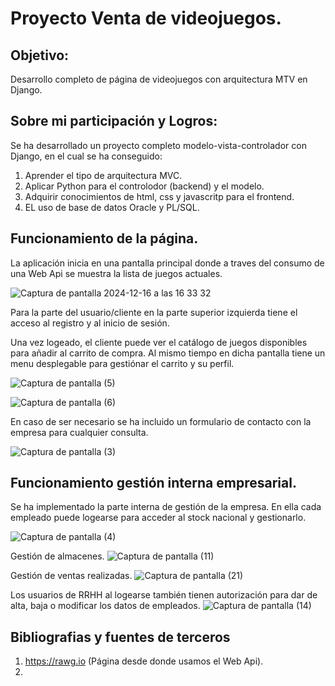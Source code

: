 # Proyecto Venta de videojuegos.

## Objetivo:
Desarrollo completo de página de videojuegos con arquitectura MTV en Django.

## Sobre mi participación y Logros:
Se ha desarrollado un proyecto completo modelo-vista-controlador con Django, en el cual se ha conseguido:

1. Aprender el tipo de arquitectura MVC.
2. Aplicar Python para el controlodor (backend) y el modelo.
3. Adquirir conocimientos de html, css y javascritp para el frontend.
4. EL uso de base de datos Oracle y PL/SQL.

## Funcionamiento de la página.
La aplicación inicia en una pantalla principal donde a traves del consumo de una Web Api se muestra la lista de juegos actuales.

![Captura de pantalla 2024-12-16 a las 16 33 32](https://github.com/user-attachments/assets/40b96c4d-be1c-46d8-93d4-1ee1193a2706)

Para la parte del usuario/cliente en la parte superior izquierda tiene el acceso al registro y al inicio de sesión.

Una vez logeado, el cliente puede ver el catálogo de juegos disponibles para añadir al carrito de compra. Al mismo tiempo en dicha pantalla tiene un menu desplegable para gestiónar el carrito y su perfil.

![Captura de pantalla (5)](https://github.com/user-attachments/assets/f967111c-4300-440f-8a6d-b49768be4787)

![Captura de pantalla (6)](https://github.com/user-attachments/assets/7a78fc1d-fce0-4dcf-820a-10462c7a81e3)

En caso de ser necesario se ha incluido un formulario de contacto con la empresa para cualquier consulta.

![Captura de pantalla (3)](https://github.com/user-attachments/assets/85735a90-4a31-485e-a512-eeaaf14dfcab)


## Funcionamiento gestión interna empresarial.
Se ha implementado la parte interna de gestión de la empresa. En ella cada empleado puede logearse para acceder al stock nacional y gestionarlo.

![Captura de pantalla (4)](https://github.com/user-attachments/assets/8d6c0c62-4465-4c2d-a02b-fffa8aec7588)

Gestión de almacenes.
![Captura de pantalla (11)](https://github.com/user-attachments/assets/b9ca47ba-8265-4b32-8c64-9cdb28519c82)

Gestión de ventas realizadas.
![Captura de pantalla (21)](https://github.com/user-attachments/assets/9f7a72f1-fd84-4af5-af47-a4bf56c5a4fd)

Los usuarios de RRHH al logearse también tienen autorización para dar de alta, baja o modificar los datos de empleados.
![Captura de pantalla (14)](https://github.com/user-attachments/assets/9ca6e46d-156a-485e-97b1-7334d60f2fad)


## Bibliografias y fuentes de terceros

1. https://rawg.io  (Página desde donde usamos el Web Api).
2. 
